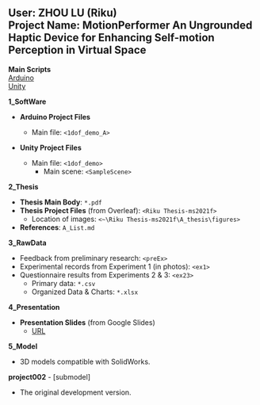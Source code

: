 ## **User: ZHOU LU (Riku)  <br> Project Name: MotionPerformer An Ungrounded Haptic Device for Enhancing Self-motion Perception in Virtual Space**

**Main Scripts**  
[Arduino](SoftWare/arduino/1dof_demo_A/1dof_demo_A.ino)  
[Unity](1_SoftWare/unity/1dof_demo/Assets/controller.cs)  

**1_SoftWare**

- **Arduino Project Files**
  - Main file: `<1dof_demo_A>`

- **Unity Project Files**
  - Main file: `<1dof_demo>`
    - Main scene: `<SampleScene>`

**2_Thesis**

- **Thesis Main Body**: `*.pdf`
- **Thesis Project Files** (from Overleaf): `<Riku Thesis-ms2021f>`
  - Location of images: `<~\Riku Thesis-ms2021f\A_thesis\figures>`
- **References**: `A_List.md`

**3_RawData**

- Feedback from preliminary research: `<preEx>`
- Experimental records from Experiment 1 (in photos): `<ex1>`
- Questionnaire results from Experiments 2 & 3: `<ex23>`
  - Primary data: `*.csv`
  - Organized Data & Charts: `*.xlsx`

**4_Presentation**

- **Presentation Slides** (from Google Slides)
  - [URL](https://docs.google.com/presentation/d/1i_DA51m_VFLEYMWO8c87c9bVLIEUrDXe/edit)

**5_Model**

- 3D models compatible with SolidWorks.

**project002** - [submodel]

- The original development version.

